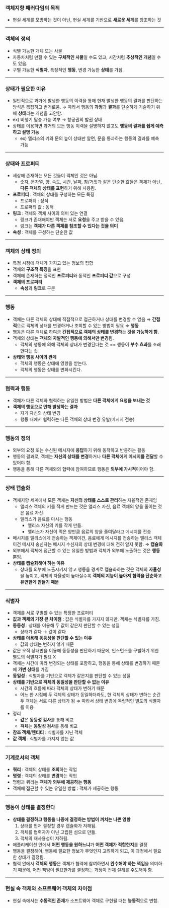 ### 객체지향 패러다임의 목적

- 현실 세계를 모방하는 것이 아닌, 현실 세계를 기반으로 **새로운 세계**를 창조하는 것

---

### 객체의 정의

- 식별 가능한 개체 또는 사물
- 자동차처럼 만질 수 있는 **구체적인 사물**일 수도 있고, 시간처럼 **추상적인 개념**일 수도 있음.
- 구별 가능한 **식별자**, 특징적인 **행동**, 변경 가능한 **상태**를 가짐.

---

### 상태가 필요한 이유

- 일반적으로 과거에 발생한 행동의 이력을 통해 현재 발생한 행동의 결과를 판단하는 방식은 복잡하고 번거로움. → 따라서 행동의 **과정**과 **결과**를 단순하게 기술하기 위해 **상태**라는 개념을 고안함.
- ex) 비행기 탑승 가능 여부 → 항공권의 발권 상태
- 상태를 이용하면 과거의 모든 행동 이력을 설명하지 않고도 **행동의 결과를 쉽게 예측하고 설명 가능**
    - ex) 엘리스의 키와 문의 높이 상태만 알면, 문을 통과하는 행동의 결과를 예측 가능

---

### 상태와 프로퍼티

- 세상에 존재하는 모든 것들이 객체인 것은 아님.
    - 숫자, 문자열, 양, 속도, 시간, 날짜, 참/거짓과 같은 단순한 값들은 객체가 아닌, **다른 객체의 상태를 표현**하기 위해 사용됨.
- **프로퍼티** : 객체의 상태를 구성하는 모든 특징
    - 프로퍼티 : 정적
    - 프로퍼티 값 : 동적
- **링크** : 객체와 객체 사이의 의미 있는 연결
    - 링크가 존재해야만 객체는 서로 **요청**을 주고 받을 수 있음.
    - 링크는 **객체가 다른 객체를 참조할 수 있다는 것을 의미**
- **속성** : 객체를 구성하는 단순한 값

---

### 객체의 상태 정의

- 특정 시점에 객체가 가지고 있는 정보의 집합
- 객체의 **구조적 특징**을 표현
- 객체에 존재하는 정적인 **프로퍼티**와 동적인 **프로퍼티 값**으로 구성
- **객체의 프로퍼티**
    - **속성**과 **링크**로 구분

---

### 행동

- 객체는 다른 객체의 상태에 직접적으로 접근하거나 상태를 변경할 수 없음 ⇒ **간접적**으로 객체의 상태를 변경하거나 조회할 수 있는 방법이 필요 ⇒ **행동**
- 행동은 다른 객체로 하여금 **간접적으로 객체의 상태를 변경하는 것을 가능하게 함.**
- 객체의 상태는 **객체의 자발적인 행동에 의해서만 변경**됨.
    - 객체의 행동에 의해 객체의 상태가 변경된다는 것 == 행동이 **부수 효과**를 초래한다는 것
- **상태와 행동 사이의 관계**
    - 객체의 행동은 상태에 영향을 받는다.
    - 객체의 행동은 상태를 변화시킨다.

---

### 협력과 행동

- 객체가 다른 객체와 협력하는 유일한 방법은 **다른 객체에게 요청을 보내는 것**
- **객체의 행동으로 인해 발생하는 결과**
    - 자기 자신의 상태 변경
    - 행동 내에서 협력하는 다른 객체의 상태 변경 유발(메시지 전송)

---

### 행동의 정의

- 외부의 요청 또는 수신된 메시지에 **응답**하기 위해 동작하고 반응하는 활동
- 행동의 결과로, 객체는 **자신의 상태를 변경**하거나 **다른 객체에게 메시지를 전달**할 수 있어야 함.
- 행동을 통해 다른 객체와의 협력에 참여하므로 행동은 **외부에 가시적**이어야 함.

---

### 상태 캡슐화

- 객체지향 세계에서 모든 객체는 **자신의 상태를 스스로 관리**하는 자율적인 존재임
    - 앨리스 객체의 키를 작게 만드는 것은 앨리스 자신, 음료 객체의 양을 줄이는 것은 음료 자신
    - 앨리스가 음료를 마시는 행동
        - 앨리스 자신의 키를 작게 만듦.
        - 앨리스가 자신이 먹은 양만큼 음료의 양을 줄여달라고 메시지를 전송
- 메시지를 앨리스에게 전송하는 객체이건, 음료에게 메시지를 전송하는 앨리스 객체이건 메시지 송신자는 메시지 수신자의 상태 변경에 대해 전혀 알지 못함. ⇒ **캡슐화**
- 외부에서 객체에 접근할 수 있는 유일한 방법과 객체가 외부에 노출하는 것은 **행동**뿐임.
- **상태를 캡슐화해야 하는 이유**
    - 상태를 외부에 노출시키지 않고 행동을 경계로 캡슐화하는 것은 객체의 **자율성**을 높이고, 객체의 자율성이 높아질수록 **객체의 지능이 높아져** **협력을 단순하고 유연한게 만들기 때문**

---

### 식별자

- 객체를 서로 구별할 수 있는 특정한 프로퍼티
- **값과 객체의 가장 큰 차이점** : 값은 식별자를 가지지 않지만,  객체는 식별자를 가짐.
- **동등성** : 상태를 이용해 두 값이 같은지 판단할 수 있는 성질
    - 상태가 같다 → 값이 같다
- **상태를 이용해 동등성을 판단할 수 있는 이유**
    - 값의 상태는 변하지 않기 때문
- 값은 오직 상태만을 이용해 동등성을 판단하기 때문에, 인스턴스를 구별하기 위한 별도의 식별자가 필요 X
- 객체는 시간에 따라 변경되는 상태를 포함하고, 행동을 통해 상태를 변경하기 때문에 **가변 상태**를 가짐
- **동일성** : 식별자를 기반으로 객체가 같은지를 판단할 수 있는 성질
- **상태를 기반으로 객체의 동일성을 판단할 수 없는 이유**
    - 시간의 흐름에 따라 객체의 상태가 변하기 때문
    - 어느 한 시점에 두 객체의 상태가 동일하더라도, 한 객체의 상태가 변하는 순간 두 객체는 서로 다른 상태가 됨 ⇒ 따라서 상태 변경에 독립적인 별도의 식별자를 이용
- 정리
    - **값**은 **동등성 검사**를 통해 비교
    - **객체**는 **동일성 검사**를 통해 비교
- **참조 객체/엔티티** : 식별자를 지닌 객체
- **값 객체** : 식별자를 가지지 않는 값

---

### 기계로서의 객체

- **쿼리** : 객체의 상태를 **조회**하는 작업
- **명령** : 객체의 상태를 **변경**하는 작업
- 명령과 쿼리는 **객체가 외부에 제공하는 행동**
- 객체에 접근할 수 있는 유일한 방법 : 객체가 제공하는 행동

---

### 행동이 상태를 결정한다

- **상태를 결정하고 행동을 나중에 결정하는 방법이 끼치는 나쁜 영향**
    1. 상태를 먼저 결정할 경우 캡슐화가 저해됨.
    2. 객체를 협력자가 아닌 고립된 섬으로 만듦.
    3. 객체의 재사용성이 저하됨.
- 애플리케이션 안에서 **어떤 행동을 원하느냐**가 **어떤 객체가 적합한지**를 결정
- 행동을 결정해야, 행동에 필요한 정보가 무엇인지 고려하게 되고, 이 과정에서 필요한 상태가 결정됨.
- 협력 안에서 **객체의 행동**은 객체가 협력에 참여하면서 **완수해야 하는 책임**을 의미하기 때문에, 어떤 책임이 필요한가를 결정하는 과정이 전체 설계를 주도해야 함.

---

### 현실 속 객체와 소프트웨어 객체의 차이점

- 현실 속에서는 **수동적인 존재**가 소프트웨어 객체로 구현될 때는 **능동적**으로 변함.
